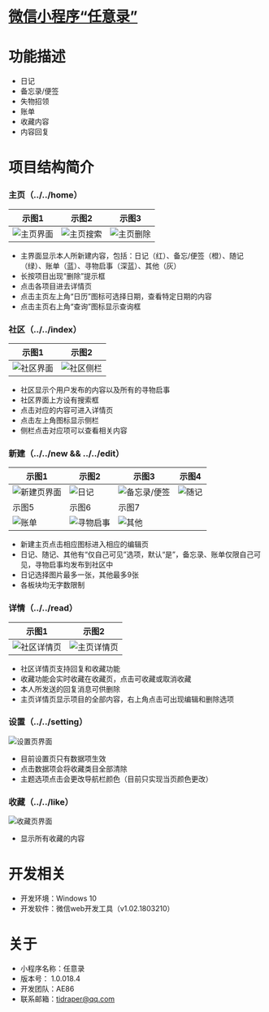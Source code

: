 [微信小程序“任意录”](http://blog.csdn.net/guodongxiaren)  
========================


# 功能描述

- 日记
- 备忘录/便签
- 失物招领
- 账单
- 收藏内容
- 内容回复

# 项目结构简介
### **主页（../../home）**
示图1 | 示图2 | 示图3
------------- | -------------|------------
![主页界面](./images/微信图片_20180422231741.png) | ![主页搜索](./images/微信图片_20180422231819.png) | ![主页删除](./images/微信图片_20180422232719.jpg)

- 主界面显示本人所新建内容，包括：日记（红）、备忘/便签（橙）、随记（绿）、账单（蓝）、寻物启事（深蓝）、其他（灰）
- 长按项目出现“删除”提示框
- 点击各项目进去详情页
- 点击主页左上角“日历”图标可选择日期，查看特定日期的内容
- 点击主页右上角“查询”图标显示查询框

### **社区（../../index）**
示图1 | 示图2
------------- | -------------
![社区界面](./images/微信图片_20180422233823.jpg) | ![社区侧栏](./images/微信图片_20180422233828.jpg)

- 社区显示个用户发布的内容以及所有的寻物启事
- 社区界面上方设有搜索框
- 点击对应的内容可进入详情页
- 点击左上角图标显示侧栏
- 侧栏点击对应项可以查看相关内容

### **新建（../../new && ../../edit）**
示图1 | 示图2 | 示图3 | 示图4
------------- | -------------|------------ |-------------
![新建页界面](./images/微信图片_20180422234419.png) | ![日记](./images/微信图片_20180422234429.png) |![备忘录/便签](./images/微信图片_20180422234440.png) |![随记](./images/微信图片_20180422234450.png)
示图5 | 示图6 | 示图7
![账单](./images/微信图片_20180422234458.png) |![寻物启事](./images/微信图片_20180422234505.png)| ![其他](./images/微信图片_20180422234512.png)

- 新建主页点击相应图标进入相应的编辑页
- 日记、随记、其他有“仅自己可见”选项，默认“是”，备忘录、账单仅限自己可见，寻物启事均发布到社区中
- 日记选择图片最多一张，其他最多9张
- 各板块均无字数限制

### **详情（../../read）**
示图1 | 示图2
------------- | -------------
![社区详情页](./images/微信图片_20180423001306.jpg) | ![主页详情页](./images/微信图片_20180423002005.jpg)

- 社区详情页支持回复和收藏功能
- 收藏功能会实时收藏在收藏页，点击可收藏或取消收藏
- 本人所发送的回复消息可供删除
- 主页详情页显示项目的全部内容，右上角点击可出现编辑和删除选项

### **设置（../../setting）**
![设置页界面](./images/微信图片_20180422235407.png)

- 目前设置页只有数据项生效
- 点击数据项会将收藏类目全部清除
- 主题选项点击会更改导航栏颜色（目前只实现当页颜色更改）

### **收藏（../../like）**
![收藏页界面](./images/微信图片_20180422235717.png)

- 显示所有收藏的内容


# 开发相关

- 开发环境：Windows 10
- 开发软件：微信web开发工具（v1.02.1803210）




# 关于

- 小程序名称：任意录
- 版本号： 1.0.018.4
- 开发团队：AE86
- 联系邮箱：tidraper@qq.com
